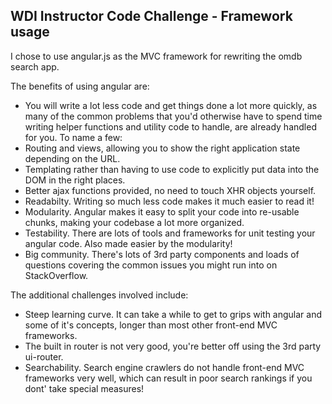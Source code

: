 ## WDI Instructor Code Challenge - Framework usage

I chose to use angular.js as the MVC framework for rewriting the omdb search app.

The benefits of using angular are:

- You will write a lot less code and get things done a lot more quickly, as many of the common problems that you'd otherwise have to spend time writing helper functions and utility code to handle, are already handled for you. To name a few:
 - Routing and views, allowing you to show the right application state depending on the URL.
 - Templating rather than having to use code to explicitly put data into the DOM in the right places.
 - Better ajax functions provided, no need to touch XHR objects yourself.
- Readabilty. Writing so much less code makes it much easier to read it!
- Modularity. Angular makes it easy to split your code into re-usable chunks, making your codebase a lot more organized.
- Testability. There are lots of tools and frameworks for unit testing your angular code. Also made easier by the modularity!
- Big community. There's lots of 3rd party components and loads of questions covering the common issues you might run into on StackOverflow.

The additional challenges involved include:

- Steep learning curve. It can take a while to get to grips with angular and some of it's concepts, longer than most other front-end MVC frameworks.
- The built in router is not very good, you're better off using the 3rd party ui-router.
- Searchability. Search engine crawlers do not handle front-end MVC frameworks very well, which can result in poor search rankings if you dont' take special measures!
